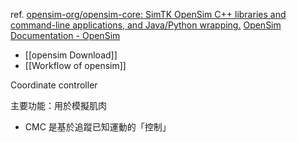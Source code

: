 ref.
[opensim-org/opensim-core: SimTK OpenSim C++ libraries and command-line applications, and Java/Python wrapping.](https://github.com/opensim-org/opensim-core?tab=readme-ov-file)
[OpenSim Documentation - OpenSim](https://opensimconfluence.atlassian.net/wiki/spaces/OpenSim/overview)
- [[opensim Download]]
- [[Workflow of opensim]]

Coordinate controller


主要功能：用於模擬肌肉
- CMC 是基於追蹤已知運動的「控制」